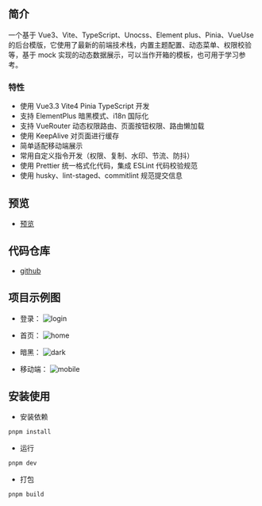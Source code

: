 ## 简介

一个基于 Vue3、Vite、TypeScript、Unocss、Element plus、Pinia、VueUse 的后台模版，它使用了最新的前端技术栈，内置主题配置、动态菜单、权限校验等，基于 mock 实现的动态数据展示，可以当作开箱的模板，也可用于学习参考。

### 特性

- 使用 Vue3.3 Vite4 Pinia TypeScript 开发
- 支持 ElementPlus 暗黑模式、i18n 国际化
- 支持 VueRouter 动态权限路由、页面按钮权限、路由懒加载
- 使用 KeepAlive 对页面进行缓存
- 简单适配移动端展示
- 常用自定义指令开发（权限、复制、水印、节流、防抖）
- 使用 Prettier 统一格式化代码，集成 ESLint 代码校验规范
- 使用 husky、lint-staged、commitlint 规范提交信息

## 预览

- [预览](https://a1059784729.gitee.io/element-admin/)

## 代码仓库

- [github](https://github.com/KevinDongHH/vite-admin)

## 项目示例图

- 登录：
  ![login](https://ooo.0x0.ooo/2023/09/07/OnNaor.png)

- 首页：
  ![home](https://ooo.0x0.ooo/2023/09/07/OnNMsc.png)

- 暗黑：
  ![dark](https://ooo.0x0.ooo/2023/09/07/OnNorM.png)

- 移动端：
  ![mobile](https://ooo.0x0.ooo/2023/09/07/OnNqGG.png)

## 安装使用

- 安装依赖

```bash
pnpm install
```

- 运行

```bash
pnpm dev
```

- 打包

```bash
pnpm build
```


